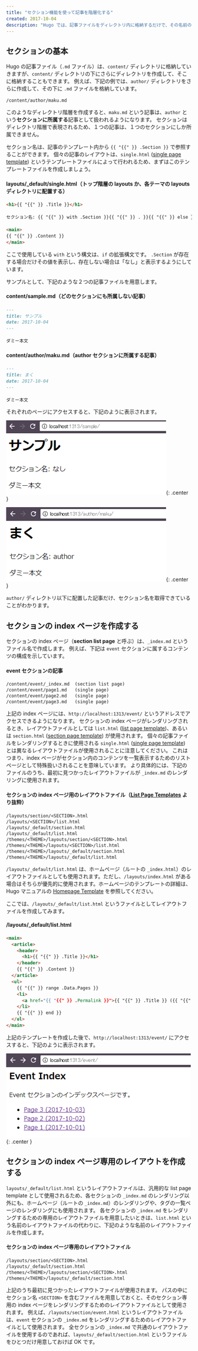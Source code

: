```yaml
---
title: "セクション機能を使って記事を階層化する"
created: 2017-10-04
description: "Hugo では、記事ファイルをディレクトリ内に格納するだけで、その名前の「セクション」に所属する記事として扱うことができます。この機能は、記事を物理的な階層構造で管理するために使用することができます。"
---
```


セクションの基本
----

Hugo の記事ファイル（`.md` ファイル）は、`content/` ディレクトリに格納していきますが、`content/` ディレクトリの下にさらにディレクトリを作成して、そこに格納することもできます。
例えば、下記の例では、`author/` ディレクトリをさらに作成して、その下に `.md` ファイルを格納しています。

~~~
/content/author/maku.md
~~~

このようなディレクトリ階層を作成すると、`maku.md` という記事は、`author` という**セクションに所属する**記事として扱われるようになります。
セクションはディレクトリ階層で表現されるため、１つの記事は、１つのセクションにしか所属できません。

セクション名は、記事のテンプレート内から `{{ "{{" }} .Section }}` で参照することができます。
個々の記事のレイアウトは、`single.html` ([single page template](https://gohugo.io/templates/single-page-templates/)) というテンプレートファイルによって行われるため、まずはこのテンプレートファイルを作成しましょう。

#### layouts/_default/single.html（トップ階層の layouts か、各テーマの layouts ディレクトリに配置する）

~~~ html
<h1>{{ "{{" }} .Title }}</h1>

セクション名: {{ "{{" }} with .Section }}{{ "{{" }} . }}{{ "{{" }} else }}なし{{ "{{" }} end }}

<main>
{{ "{{" }} .Content }}
</main>
~~~

<div class="note">
ここで使用している <code>with</code> という構文は、<code>if</code> の拡張構文です。
<code>.Section</code> が存在する場合だけその値を表示し、存在しない場合は「なし」と表示するようにしています。
</div>

サンプルとして、下記のような２つの記事ファイルを用意します。

#### content/sample.md（どのセクションにも所属しない記事）

~~~ md
---
title: サンプル
date: 2017-10-04
---

ダミー本文
~~~

#### content/author/maku.md（author セクションに所属する記事）


~~~ md
---
title: まく
date: 2017-10-04
---

ダミー本文
~~~


それぞれのページにアクセスすると、下記のように表示されます。

![section1.png](section1.png){: .center }

![section2.png](section2.png){: .center }

`author/` ディレクトリ以下に配置した記事だけ、セクション名を取得できていることがわかります。


セクションの index ページを作成する
----

セクションの index ページ（**section list page** と呼ぶ）は、`_index.md` というファイル名で作成します。
例えば、下記は `event` セクションに属するコンテンツの構成を示しています。

#### event セクションの記事

~~~
/content/event/_index.md  (section list page)
/content/event/page1.md   (single page)
/content/event/page2.md   (single page)
/content/event/page3.md   (single page)
~~~

上記の index ページには、`http://localhost:1313/event/` というアドレスでアクセスできるようになります。
セクションの index ページがレンダリングされるとき、レイアウトファイルとしては `list.html` ([list page template](https://gohugo.io/templates/lists/))、あるいは `section.html` ([section page template](https://gohugo.io/templates/section-templates/)) が使用されます。
個々の記事ファイルをレンダリングするときに使用される `single.html` ([single page template](https://gohugo.io/templates/single-page-templates/)) とは異なるレイアウトファイルが使用されることに注意してください。
これはつまり、index ページがセクション内のコンテンツを一覧表示するためのリストページとして特殊扱いされることを意味しています。
より具体的には、下記のファイルのうち、最初に見つかったレイアウトファイルが `_index.md` のレンダリングに使用されます。

#### セクションの index ページ用のレイアウトファイル（[List Page Templates](https://gohugo.io/templates/lists/) より抜粋）

~~~
/layouts/section/<SECTION>.html
/layouts/<SECTION>/list.html
/layouts/_default/section.html
/layouts/_default/list.html
/themes/<THEME>/layouts/section/<SECTION>.html
/themes/<THEME>/layouts/<SECTION>/list.html
/themes/<THEME>/layouts/_default/section.html
/themes/<THEME>/layouts/_default/list.html
~~~

<div class="note">
<code>/layouts/_default/list.html</code> は、ホームページ（ルートの <code>_index.html</code>）のレイアウトファイルとしても使用されます。ただし、<code>/layouts/index.html</code> がある場合はそちらが優先的に使用されます。ホームページのテンプレートの詳細は、Hugo マニュアルの <a href="https://gohugo.io/templates/homepage/">Homepage Template</a> を参照してください。
</div>

ここでは、`/layouts/_default/list.html` というファイルとしてレイアウトファイルを作成してみます。

#### /layouts/_default/list.html

~~~ html
<main>
  <article>
    <header>
      <h1>{{ "{{" }} .Title }}</h1>
    </header>
    {{ "{{" }} .Content }}
  </article>
  <ul>
    {{ "{{" }} range .Data.Pages }}
    <li>
      <a href="{{ "{{" }} .Permalink }}">{{ "{{" }} .Title }} ({{ "{{" }} .Date.Format "2006-01-02" }})</a>
    </li>
    {{ "{{" }} end }}
  </ul>
</main>
~~~

上記のテンプレートを作成した後で、`http://localhost:1313/event/` にアクセスすると、下記のように表示されます。

![section3.png](section3.png){: .center }


セクションの index ページ専用のレイアウトを作成する
----

`layouts/_default/list.html` というレイアウトファイルは、汎用的な list page template として使用されるため、各セクションの `_index.md` のレンダリング以外にも、ホームページ（ルートの `_index.md`）のレンダリングや、タグの一覧ページのレンダリングにも使用されます。
各セクションの `_index.md` をレンダリングするための専用のレイアウトファイルを用意したいときは、`list.html` という名前のレイアウトファイルの代わりに、下記のような名前のレイアウトファイルを作成します。

#### セクションの index ページ専用のレイアウトファイル

~~~
/layouts/section/<SECTION>.html
/layouts/_default/section.html
/themes/<THEME>/layouts/section/<SECTION>.html
/themes/<THEME>/layouts/_default/section.html
~~~

上記のうち最初に見つかったレイアウトファイルが使用されます。
パスの中にセクション名 `<SECTION>` を含むファイルを用意しておくと、そのセクション専用の index ページをレンダリングするためのレイアウトファイルとして使用されます。
例えば、`/layouts/section/event.html` というレイアウトファイルは、`event` セクションの `_index.md` をレンダリングするためのレイアウトファイルとして使用されます。
全セクションの `_index.md` で共通のレイアウトファイルを使用するのであれば、`layouts/_default/section.html` というファイルをひとつだけ用意しておけば OK です。

